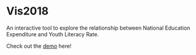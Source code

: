 # Vis2018

An interactive tool to explore the relationship between National Education Expenditure and Youth Literacy Rate.

Check out the [demo](http://vis201816.pythonanywhere.com/) here!
